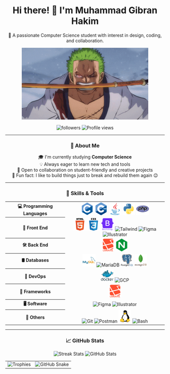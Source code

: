 <h1 align="center">Hi there! 👋 I'm Muhammad Gibran Hakim</h1>
<p align="center">
  🚀 A passionate Computer Science student with interest in design, coding, and collaboration.
</p>

<p align="center">
  <img src="https://raw.githubusercontent.com/Kabimbum/Kabimbum/main/zoro.gif" width="400" alt="Zoro GIF" />
</p>

<p align="center">
  <img alt="followers" src="https://img.shields.io/github/followers/Kabimbum?label=Followers&style=social"> 
  <img src="https://komarev.com/ghpvc/?username=Kabimbum&color=brightgreen" alt="Profile views" />
</p>

---

<h3 align="center">💫 About Me</h3>

<p align="center">
  🎓 I'm currently studying <strong>Computer Science</strong><br>
  💡 Always eager to learn new tech and tools<br>
  🤝 Open to collaboration on student-friendly and creative projects<br>
  🧩 Fun fact: I like to build things just to break and rebuild them again 😉
</p>

---

<h3 align="center">🧠 Skills & Tools</h3>

<table align="center">
  <tr>
    <th>💻 Programming Languages</th>
    <td align="center">
      <img src="https://raw.githubusercontent.com/devicons/devicon/master/icons/c/c-original.svg" width="40" alt="C" />
      <img src="https://raw.githubusercontent.com/devicons/devicon/master/icons/cplusplus/cplusplus-original.svg" width="40" alt="C++" />
      <img src="https://raw.githubusercontent.com/devicons/devicon/master/icons/java/java-original.svg" width="40" alt="Java" />
      <img src="https://raw.githubusercontent.com/devicons/devicon/master/icons/python/python-original.svg" width="40" alt="Python" />
      <img src="https://raw.githubusercontent.com/devicons/devicon/master/icons/php/php-original.svg" width="40" alt="PHP" />
    </td>
  </tr>
  <tr>
    <th>🎨 Front End</th>
    <td align="center">
      <img src="https://raw.githubusercontent.com/devicons/devicon/master/icons/html5/html5-original-wordmark.svg" width="40" alt="HTML5" />
      <img src="https://raw.githubusercontent.com/devicons/devicon/master/icons/css3/css3-original-wordmark.svg" width="40" alt="CSS3" />
      <img src="https://raw.githubusercontent.com/devicons/devicon/master/icons/bootstrap/bootstrap-plain-wordmark.svg" width="40" alt="Bootstrap" />
      <img src="https://www.vectorlogo.zone/logos/tailwindcss/tailwindcss-icon.svg" width="40" alt="Tailwind" />
      <img src="https://www.vectorlogo.zone/logos/figma/figma-icon.svg" width="40" alt="Figma" />
      <img src="https://www.vectorlogo.zone/logos/adobe_illustrator/adobe_illustrator-icon.svg" width="40" alt="Illustrator" />
    </td>
  </tr>
  <tr>
    <th>🛠️ Back End</th>
    <td align="center">
      <img src="https://raw.githubusercontent.com/devicons/devicon/master/icons/laravel/laravel-plain-wordmark.svg" width="40" alt="Laravel" />
      <img src="https://raw.githubusercontent.com/devicons/devicon/master/icons/nginx/nginx-original.svg" width="40" alt="Nginx" />
    </td>
  </tr>
  <tr>
    <th>🛢️ Databases</th>
    <td align="center">
      <img src="https://raw.githubusercontent.com/devicons/devicon/master/icons/mysql/mysql-original-wordmark.svg" width="40" alt="MySQL" />
      <img src="https://www.vectorlogo.zone/logos/mariadb/mariadb-icon.svg" width="40" alt="MariaDB" />
      <img src="https://raw.githubusercontent.com/devicons/devicon/master/icons/postgresql/postgresql-original-wordmark.svg" width="40" alt="PostgreSQL" />
      <img src="https://raw.githubusercontent.com/devicons/devicon/master/icons/mongodb/mongodb-original-wordmark.svg" width="40" alt="MongoDB" />
    </td>
  </tr>
  <tr>
    <th>🚀 DevOps</th>
    <td align="center">
      <img src="https://raw.githubusercontent.com/devicons/devicon/master/icons/docker/docker-original-wordmark.svg" width="40" alt="Docker" />
      <img src="https://www.vectorlogo.zone/logos/google_cloud/google_cloud-icon.svg" width="40" alt="GCP" />
    </td>
  </tr>
  <tr>
    <th>🧩 Frameworks</th>
    <td align="center">
      <img src="https://raw.githubusercontent.com/devicons/devicon/master/icons/laravel/laravel-plain-wordmark.svg" width="40" alt="Laravel" />
    </td>
  </tr>
  <tr>
    <th>🖥️ Software</th>
    <td align="center">
      <img src="https://www.vectorlogo.zone/logos/figma/figma-icon.svg" width="40" alt="Figma" />
      <img src="https://www.vectorlogo.zone/logos/adobe_illustrator/adobe_illustrator-icon.svg" width="40" alt="Illustrator" />
    </td>
  </tr>
  <tr>
    <th>🧰 Others</th>
    <td align="center">
      <img src="https://www.vectorlogo.zone/logos/git-scm/git-scm-icon.svg" width="40" alt="Git" />
      <img src="https://www.vectorlogo.zone/logos/getpostman/getpostman-icon.svg" width="40" alt="Postman" />
      <img src="https://raw.githubusercontent.com/devicons/devicon/master/icons/linux/linux-original.svg" width="40" alt="Linux" />
      <img src="https://www.vectorlogo.zone/logos/gnu_bash/gnu_bash-icon.svg" width="40" alt="Bash" />
    </td>
  </tr>
</table>

---

<h3 align="center">📈 GitHub Stats</h3>
<p align="center">
  <img src="https://github-readme-streak-stats.herokuapp.com/?user=Kabimbum&theme=dracula" alt="Streak Stats" />
  <img src="https://github-readme-stats.vercel.app/api?username=kabimbum&show_icons=true&locale=en" alt="GitHub Stats" />
</p>

<div align="center">
  <table>
    <tr>
      <td>
        <img src="https://github-profile-trophy.vercel.app/?username=Kabimbum&theme=onedark&title=MultiLanguage,Stars,Commit,Followers,Repo,PR" alt="Trophies" />
      </td>
      <td>
        <picture>
        <source media="(prefers-color-scheme: dark)" srcset="https://github.com/Kabimbum/Kabimbum/blob/output/github-snake-dark.svg" />
        <source media="(prefers-color-scheme: light)" srcset="https://github.com/Kabimbum/Kabimbum/blob/output/github-snake.svg" />
        <img alt="GitHub Snake" src="https://github.com/Kabimbum/Kabimbum/blob/output/github-snake.svg" />
        </picture>
      </td>
      </tr>
  </table>
</div>



